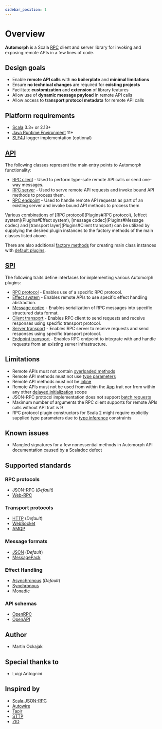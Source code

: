 ```yaml
---
sidebar_position: 1
---
```


# Overview

**Automorph** is a Scala [RPC](https://en.wikipedia.org/wiki/Remote_procedure_call) client and server library
for invoking and exposing remote APIs in a few lines of code.


## Design goals

* Enable **remote API calls** with **no boilerplate** and **minimal limitations**
* Ensure **no technical changes** are required for **existing projects**
* Facilitate **customization** and **extension** of library features
* Allow use of **dynamic message payload** in remote API calls
* Allow access to **transport protocol metadata** for remote API calls


## Platform requirements

* [Scala](https://www.scala-lang.org/) 3.3+ or 2.13+
* [Java Runtime Environment](https://openjdk.java.net/) 11+
* [SLF4J](http://www.slf4j.org/) logger implementation (optional)


## [API](https://automorph.org/api/automorph.html)

The following classes represent the main entry points to Automorph functionality:

* [RPC client](https://automorph.org/api/automorph/RpcClient.html) - Used to perform type-safe remote API calls or send one-way messages.
* [RPC server](https://automorph.org/api/automorph/RpcServer.html) - Used to serve remote API requests and invoke bound API methods to process them.
* [RPC endpoint](https://automorph.org/api/automorph/RpcEndpoint.html) - Used to handle remote API requests as part of an existing server
and invoke bound API methods to process them.

Various combinations of [RPC protocol](Plugins#RPC protocol), [effect system](Plugins#Effect system),
[message codec](Plugins#Message codec) and [transport layer](Plugins#Client transport) can be utilized by
supplying the desired plugin instances to the factory methods of the main classes listed above.

There are also additional [factory methods](https://automorph.org/api/automorph/Default$.html) for
creating main class instances with [default plugins](Plugins#Default).


## [SPI](https://automorph.org/api/automorph/spi.html)

The following traits define interfaces for implementing various Automorph plugins:

* [RPC protocol](https://automorph.org/api/automorph/spi/RpcProtocol.html) -
Enables use of a specific RPC protocol.
* [Effect system](https://automorph.org/api/automorph/spi/EffectSystem.html) - 
Enables remote APIs to use specific effect handling abstraction.
* [Message codec](https://automorph.org/api/automorph/spi/MessageCodec.html) -
Enables serialization of RPC messages into specific structured data format.
* [Client transport](https://automorph.org/api/automorph/spi/ClientTransport.html) -
Enables RPC client to send requests and receive responses using specific transport protocol.
* [Server transport](https://automorph.org/api/automorph/spi/ServerTransport.html) -
Enables RPC server to receive requests and send responses using specific transport protocol.
* [Endpoint transport](https://automorph.org/api/automorph/spi/EndpointTransport.html) -
Enables RPC endpoint to integrate with and handle requests from an existing server infrastructure.


## Limitations

* Remote APIs must not contain [overloaded methods](https://en.wikipedia.org/wiki/Function_overloading)
* Remote API methods must not use [type parameters](https://docs.scala-lang.org/tour/polymorphic-methods.html)
* Remote API methods must not be [inline](https://docs.scala-lang.org/scala3/guides/macros/inline.html)
* Remote APIs must not be used from within the [App](https://scala-lang.org/api/3.x/scala/App.html) trait nor from within any other [delayed initialization](https://scala-lang.org/api/3.x/scala/DelayedInit.html) scope
* JSON-RPC protocol implementation does not support [batch requests](https://www.jsonrpc.org/specification#batch)
* Maximum number of arguments the RPC client supports for remote APIs calls without API trait is 9
* RPC protocol plugin constructors for Scala 2 might require explicitly supplied type parameters due to [type inference](https://docs.scala-lang.org/tour/type-inference.html) constraints


## Known issues

* Mangled signatures for a few nonessential methods in Automorph API documentation caused by a Scaladoc defect


## Supported standards

### RPC protocols

* [JSON-RPC](https://www.jsonrpc.org/specification) (*Default*)
* [Web-RPC](Web-RPC)

### Transport protocols

* [HTTP](https://en.wikipedia.org/wiki/Hypertext_Transfer_Protocol) (*Default*)
* [WebSocket](https://en.wikipedia.org/wiki/WebSocket)
* [AMQP](https://en.wikipedia.org/wiki/Advanced_Message_Queuing_Protocol)

### Message formats

* [JSON](https://www.json.org) (*Default*)
* [MessagePack](https://msgpack.org)

### Effect Handling

* [Asynchronous](https://docs.scala-lang.org/overviews/core/futures.html) (*Default*)
* [Synchronous](https://docs.scala-lang.org/scala3/book/taste-functions.html)
* [Monadic](https://blog.softwaremill.com/figuring-out-scala-functional-programming-libraries-af8230efccb4)

### API schemas

* [OpenRPC](https://spec.open-rpc.org)
* [OpenAPI](https://github.com/OAI/OpenAPI-Specification)


## Author

* Martin Ockajak


## Special thanks to

* Luigi Antognini


## Inspired by

* [Scala JSON-RPC](https://github.com/shogowada/scala-json-rpc)
* [Autowire](https://github.com/lihaoyi/autowire)
* [Tapir](https://tapir.softwaremill.com)
* [STTP](https://sttp.softwaremill.com)
* [ZIO](https://zio.dev)
